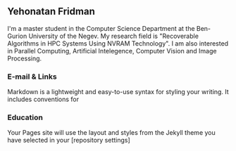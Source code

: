 ## Yehonatan Fridman

I'm a master student in the Computer Science Department at the Ben-Gurion University of the Negev. My research field is "Recoverable Algorithms in HPC Systems Using NVRAM Technology". I am also interested in Parallel Computing, Artificial Intelegence, Computer Vision and Image Processing.

### E-mail & Links

Markdown is a lightweight and easy-to-use syntax for styling your writing. It includes conventions for


### Education

Your Pages site will use the layout and styles from the Jekyll theme you have selected in your [repository settings]
